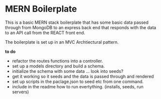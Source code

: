 <h1>MERN Boilerplate</h1>

This is a basic MERN stack boilerplate that has some basic data passed through from MongoDB to an express back end that responds with the data to an API call from the REACT front end.

The boilerplate is set up in an MVC Archtiectural pattern.

**to do**

- refactor the routes functions into a controller.
- set up a models directory and build a schema.
- initialize the schema with some data ... look into seeds?
- get it working so it seeds and the data is passed through and rendered 
- set up scripts in the paclage.json to seed etc from one command.
- include in the readme how to run evertything. (installs, seeds, run servers)